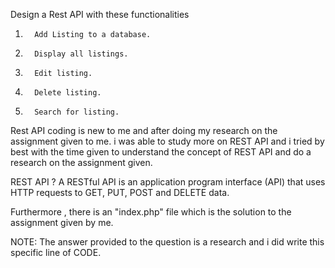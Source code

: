 Design a Rest API with these functionalities


1.       Add Listing to a database.

2.       Display all listings.

3.       Edit listing.

4.       Delete listing.

5.       Search for listing.
Rest API coding is new to me and after doing my research on the assignment given to me. i was able to study more on REST API and i tried by best with the time given to understand the concept of REST API and do a research on the assignment given.

REST API ?
A RESTful API is an application program interface (API) that uses HTTP requests to GET, PUT, POST and DELETE data.

Furthermore , there is an "index.php" file which is the solution to the assignment given by me.

NOTE: The answer provided to the question is a research and i did write this specific line of CODE.

